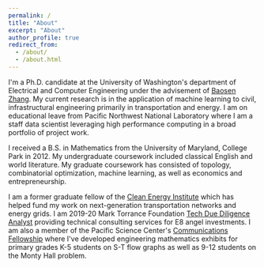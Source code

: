 ```yaml
---
permalink: /
title: "About"
excerpt: "About"
author_profile: true
redirect_from: 
  - /about/
  - /about.html
---
```


I'm a Ph.D. candidate at the University of Washington's department of Electrical and Computer Engineering under the advisement of [Baosen Zhang](https://zhangbaosen.github.io/). My current research is in the application of machine learning to civil, infrastructural engineering primarily in transportation and energy. I am on educational leave from Pacific Northwest National Laboratory where I am a staff data scientist leveraging high performance computing in a broad portfolio of project work. 

I received a B.S. in Mathematics from the University of Maryland, College Park in 2012. My undergraduate coursework included classical English and world literature. My graduate coursework has consisted of topology, combinatorial optimization, machine learning, as well as economics and entrepreneurship.

I am a former graduate fellow of the [Clean Energy Institute](https://www.cei.washington.edu/) which has helped fund my work on next-generation transportation networks and energy grids. I am 2019-20 Mark Torrance Foundation [Tech Due Diligence Analyst](https://www.cei.washington.edu/training/torrance-tech-due-diligence-program/) providing technical consulting services for E8 angel investments. I am also a member of the Pacific Science Center's [Communications Fellowship](https://www.pacificsciencecenter.org/fellowship/) where I've developed engineering mathematics exhibits for primary grades K-5 students on S-T flow graphs as well as 9-12 students on the Monty Hall problem.
